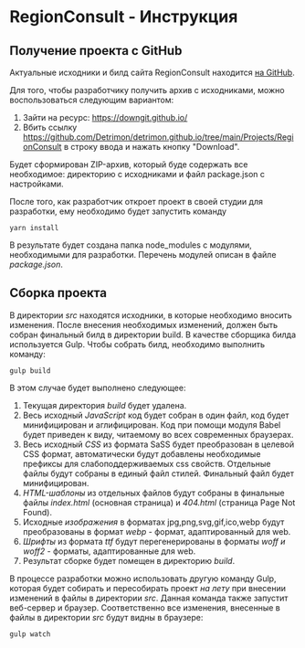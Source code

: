 # RegionConsult - Инструкция

## Получение проекта с GitHub

Актуальные исходники и билд сайта RegionConsult находится [на GitHub](https://github.com/Detrimon/detrimon.github.io/tree/main/Projects/RegionConsult "RegionConsult src & build").

Для того, чтобы разработчику получить архив с исходниками, можно воспользоваться следующим вариантом:
1. Зайти на ресурс: https://downgit.github.io/
2. Вбить ссылку https://github.com/Detrimon/detrimon.github.io/tree/main/Projects/RegionConsult в строку ввода и нажать кнопку "Download".

Будет сформирован ZIP-архив, который буде содержать все необходимое: директорию с исходниками и файл package.json с настройками.

После того, как разработчик откроет проект в своей студии для разработки, ему необходимо будет запустить команду

	yarn install
	
В результате будет создана папка node_modules с модулями, необходимыми для разработки. Перечень модулей описан в файле *package.json*.

## Сборка проекта

В директории _src_ находятся исходники, в которые необходимо вносить изменения. После внесения необходимых изменений, должен быть собран финальный билд в директории build. В качестве сборщика билда используется Gulp. Чтобы собрать билд, необходимо выполнить команду:

	gulp build

В этом случае будет выполнено следующее:
1. Текущая директория *build* будет удалена.
2. Весь исходный *JavaScript* код будет собран в один файл, код будет минифицирован и аглифицирован. Код при помощи модуля Babel будет приведен к виду, читаемому во всех современных браузерах.
3. Весь исходный *CSS* из формата SaSS будет преобразован в целевой CSS формат, автоматически будут добавлены необходимые префиксы для слабоподдерживаемых css свойств. Отдельные файлы будут собраны
в единый файл стилей. Финальный файл будет минифицирован.
4. *HTML-шаблоны* из отдельных файлов будут собраны в финальные файлы *index.html* (основная страница) и *404.html* (страница Page Not Found).
5. Исходные *изображения* в форматах jpg,png,svg,gif,ico,webp будут преобразованы в формат *webp* - формат, адаптированный для web.
6. *Шрифты* из формата *ttf* будут перегенерированы в форматы *woff и woff2* - форматы, адаптированные для web.
7. Результат сборке будет помещен в директорию *build*.

В процессе разработки можно использовать другую команду Gulp, которая будет собирать и пересобирать проект *на лету* при внесении изменений в файлы в директории *src*. Данная команда также запустит веб-сервер и браузер.
Соответственно все изменения, внесенные в файлы в директории *src* будут видны в браузере:

	gulp watch
	


